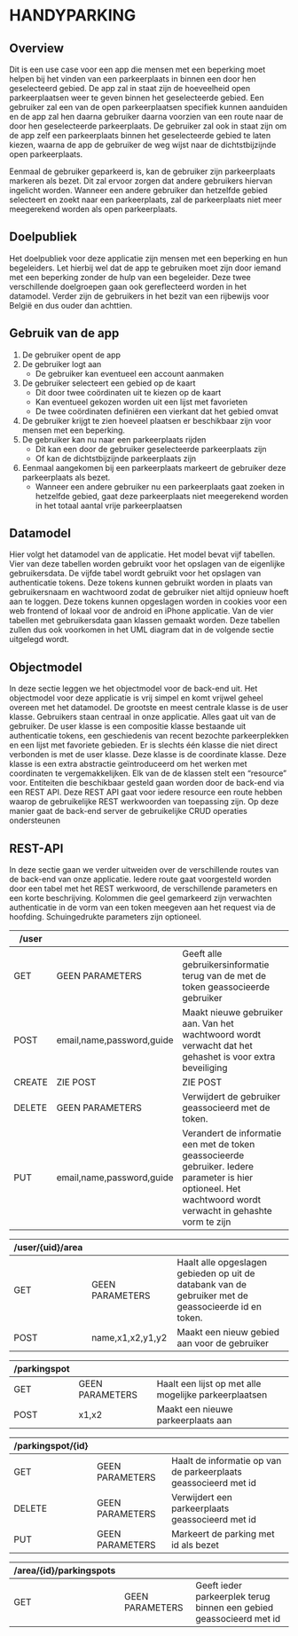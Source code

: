 # HANDYPARKING
## Overview
Dit is een use case voor een app die mensen met een beperking moet helpen bij het vinden van een parkeerplaats in binnen een door hen geselecteerd gebied. De app zal in staat zijn de hoeveelheid open parkeerplaatsen weer te geven binnen het geselecteerde gebied. Een gebruiker zal een van de open parkeerplaatsen specifiek kunnen aanduiden en de app zal hen daarna gebruiker daarna voorzien van een route naar de door hen geselecteerde parkeerplaats. De gebruiker zal ook in staat zijn om de app zelf een parkeerplaats binnen het geselecteerde gebied te laten kiezen, waarna de app de gebruiker de weg wijst naar de dichtstbijzijnde open parkeerplaats.

Eenmaal de gebruiker geparkeerd is, kan de gebruiker zijn parkeerplaats markeren als bezet. Dit zal ervoor zorgen dat andere gebruikers hiervan ingelicht worden. Wanneer een andere gebruiker dan hetzelfde gebied selecteert en zoekt naar een parkeerplaats, zal de parkeerplaats niet meer meegerekend worden als open parkeerplaats.

## Doelpubliek
Het doelpubliek voor deze applicatie zijn mensen met een beperking en hun begeleiders. Let hierbij wel dat de app te gebruiken moet zijn door iemand met een beperking zonder de hulp van een begeleider. Deze twee verschillende doelgroepen gaan ook gereflecteerd worden in het datamodel. Verder zijn de gebruikers in het bezit van een rijbewijs voor België en dus ouder dan achttien.

## Gebruik van de app
1. De gebruiker opent de app
2. De gebruiker logt aan
    * De gebruiker kan eventueel een account aanmaken
3. De gebruiker selecteert een gebied op de kaart
    * Dit door twee coördinaten uit te kiezen op de kaart
    * Kan eventueel gekozen worden uit een lijst met favorieten
    * De twee coördinaten definiëren een vierkant dat het gebied omvat
4. De gebruiker krijgt te zien hoeveel plaatsen er beschikbaar zijn voor mensen met een beperking.
5. De gebruiker kan nu naar een parkeerplaats rijden
    * Dit kan een door de gebruiker geselecteerde parkeerplaats zijn
    * Of kan de dichtstbijzijnde parkeerplaats zijn
6. Eenmaal aangekomen bij een parkeerplaats markeert de gebruiker deze parkeerplaats als bezet.
    * Wanneer een andere gebruiker nu een parkeerplaats gaat zoeken in hetzelfde gebied, gaat deze parkeerplaats niet meegerekend worden in het totaal aantal vrije parkeerplaatsen

## Datamodel
Hier volgt het datamodel van de applicatie. Het model bevat vijf tabellen. Vier van deze tabellen worden gebruikt voor het opslagen van de eigenlijke gebruikersdata. De vijfde tabel wordt gebruikt voor het opslagen van authenticatie tokens. Deze tokens kunnen gebruikt worden in plaats van gebruikersnaam en wachtwoord zodat de gebruiker niet altijd opnieuw hoeft aan te loggen. Deze tokens kunnen opgeslagen worden in cookies voor een web frontend of lokaal voor de android en iPhone applicatie. Van de vier tabellen met gebruikersdata gaan klassen gemaakt worden. Deze tabellen zullen dus ook voorkomen in het UML diagram dat in de volgende sectie uitgelegd wordt.

## Objectmodel
In deze sectie leggen we het objectmodel voor de back-end uit. Het objectmodel voor deze applicatie is vrij simpel en komt vrijwel geheel overeen met het datamodel. De grootste en meest centrale klasse is de user klasse. Gebruikers staan centraal in onze applicatie. Alles gaat uit van de gebruiker. De user klasse is een compositie klasse bestaande uit authenticatie tokens, een geschiedenis van recent bezochte parkeerplekken en een lijst met favoriete gebieden. Er is slechts één klasse die niet direct verbonden is met de user klasse. Deze klasse is de coordinate klasse. Deze klasse is een extra abstractie geïntroduceerd om het werken met coordinaten te vergemakkelijken. Elk van de de klassen stelt een “resource” voor. Entiteiten die beschikbaar gesteld gaan worden door de back-end via een REST API. Deze REST API gaat voor iedere resource een route hebben waarop de gebruikelijke REST werkwoorden van toepassing zijn. Op deze manier gaat de back-end server de gebruikelijke CRUD operaties ondersteunen

## REST-API
In deze sectie gaan we verder uitweiden over de verschillende routes van de back-end van onze applicatie. Iedere route gaat voorgesteld worden door een tabel met het REST werkwoord, de verschillende parameters en een korte beschrijving. Kolommen die geel gemarkeerd zijn verwachten authenticatie in de vorm van een token meegeven aan het request via de hoofding. Schuingedrukte parameters zijn optioneel.

| /user   |                           |                                                                                                                                                              |
|--------|---------------------------|--------------------------------------------------------------------------------------------------------------------------------------------------------------|
| GET    | GEEN PARAMETERS           | Geeft alle gebruikersinformatie terug van de met de token geassocieerde gebruiker                                                                            |
| POST   | email,name,password,guide | Maakt nieuwe gebruiker aan. Van het wachtwoord wordt verwacht dat het gehashet is voor extra beveiliging                                                     |
| CREATE | ZIE POST                  | ZIE POST                                                                                                                                                     |
| DELETE | GEEN PARAMETERS           | Verwijdert de gebruiker geassocieerd met de token.                                                                                                           |
| PUT    | email,name,password,guide | Verandert de informatie een met de token geassocieerde gebruiker. Iedere parameter is hier optioneel. Het wachtwoord wordt verwacht in gehashte vorm te zijn |

| /user/{uid}/area |                  |                                                                                                      |
|------------------|------------------|------------------------------------------------------------------------------------------------------|
| GET              | GEEN PARAMETERS  | Haalt alle opgeslagen gebieden op uit de databank van de gebruiker met de geassocieerde id en token. |
| POST             | name,x1,x2,y1,y2 | Maakt een nieuw gebied aan voor de gebruiker                                                         |

| /parkingspot |                 |                                                       |
|--------------|-----------------|-------------------------------------------------------|
| GET          | GEEN PARAMETERS | Haalt een lijst op met alle mogelijke parkeerplaatsen |
| POST         | x1,x2           | Maakt een nieuwe parkeerplaats aan                    |

| /parkingspot/{id} |                 |                                                                 |
|-------------------|-----------------|-----------------------------------------------------------------|
| GET               | GEEN PARAMETERS | Haalt de informatie op van de parkeerplaats geassocieerd met id |
| DELETE            | GEEN PARAMETERS | Verwijdert een parkeerplaats geassocieerd met id                |
| PUT               | GEEN PARAMETERS | Markeert de parking met id als bezet                            |

| /area/{id}/parkingspots |                 |                                                                     |
|-------------------------|-----------------|---------------------------------------------------------------------|
| GET                     | GEEN PARAMETERS | Geeft ieder parkeerplek terug binnen een gebied geassocieerd met id |

